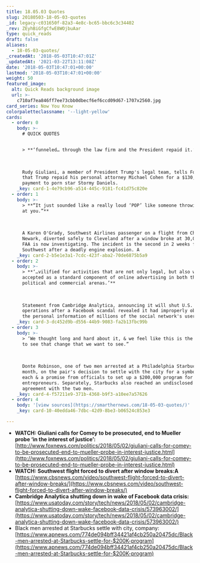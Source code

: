 ```yaml
---
title: 18.05.03 Quotes
slug: 20180503-18-05-03-quotes
_id: legacy-c031650f-82a3-4e8c-bc65-bbc6c3c34402
_rev: ZEyhBiGfgCfwE8WOjbuAar
type: quick_reads
draft: false
aliases:
  - 18-05-03-quotes/
_createdAt: '2018-05-03T10:47:01Z'
_updatedAt: '2021-03-22T13:11:08Z'
date: '2018-05-03T10:47:01+00:00'
lastmod: '2018-05-03T10:47:01+00:00'
weight: 50
featured_image:
  alt: Quick Reads background image
  url: >-
    c710af7ea846ff7ee73cbb0dbecf6ef6ccd09d67-1707x2560.jpg
card_series: Now You Know
colorpaletteclassname: '--light-yellow'
cards:
  - order: 0
    body: >-
      # QUICK QUOTES


      > **‘funneled… through the law firm and the President repaid it.’**  
        
        
        
      Rudy Giuliani, a member of President Trump's legal team, tells Fox NewsA
      that Trump repaid his personal attorney Michael Cohen for a $130,000
      payment to porn star Stormy Daniels.
    _key: card-1-4e79cb96-a514-445c-9181-fc41d75c820e
  - order: 1
    body: >-
      > **“It just sounded like a really loud ‘POP’ like someone throwing a rock
      at you.”**  
        
        
        
      A Karen O'Grady, Southwest Airlines passenger on a flight from Chicago to
      Newark, diverted safely to Cleveland after a window broke at 30,000 feet.
      FAA is now investigating. The incident is the second in 2 weeks for
      Southwest after a deadly engine explosion. A
    _key: card-2-b5e1e3a1-7cdc-423f-aba2-70de6875b5a9
  - order: 2
    body: >-
      > **‘…vilified for activities that are not only legal, but also widely
      accepted as a standard component of online advertising in both the
      political and commercial arenas.’**  
        
        
        
      Statement from Cambridge Analytica, announcing it will shut U.S. & U.K.
      operations after a Facebook scandal revealed it had improperly obtained
      the personal information of millions of the social network's users.
    _key: card-3-dc452d9b-d556-44b9-9083-fa2b13fbc99b
  - order: 3
    body: >-
      > ‘We thought long and hard about it, & we feel like this is the best way
      to see that change that we want to see.”  
        
        
        
      Donte Robinson, one of two men arrested at a Philadelphia Starbucks last
      month, on the pair's decision to settle with the city for a symbolic $1
      each & a promise from officials to set up a $200,000 program for young
      entrepreneurs. Separately, Starbucks also reached an undisclosed financial
      agreement with the two men.
    _key: card-4-f57211e9-371b-4368-b9f3-a10ee7a57626
  - order: 4
    body: '[view sources](https://smarthernews.com/18-05-03-quotes/)'
    _key: card-10-40edda46-7dbc-42d9-8be3-b06524c853e3

---
```

* **WATCH: Giuliani calls for Comey to be prosecuted, end to Mueller probe ‘in the interest of justice’:**  
[http://www.foxnews.com/politics/2018/05/02/giuliani-calls-for-comey-to-be-prosecuted-end-to-mueller-probe-in-interest-justice.html](http://www.foxnews.com/politics/2018/05/02/giuliani-calls-for-comey-to-be-prosecuted-end-to-mueller-probe-in-interest-justice.html)
* **WATCH: Southwest flight forced to divert after window breaks:A** [https://www.cbsnews.com/video/southwest-flight-forced-to-divert-after-window-breaks/](https://www.cbsnews.com/video/southwest-flight-forced-to-divert-after-window-breaks/)
* **Cambridge Analytica shutting down in wake of Facebook data crisis:**  
[https://www.usatoday.com/story/tech/news/2018/05/02/cambridge-analytica-shutting-down-wake-facebook-data-crisis/573963002/](https://www.usatoday.com/story/tech/news/2018/05/02/cambridge-analytica-shutting-down-wake-facebook-data-crisis/573963002/)
* Black men arrested at Starbucks settle with city, company:  
[https://www.apnews.com/774de094bff34421af4cb250a20475dc/Black-men-arrested-at-Starbucks-settle-for-$200K-program](https://www.apnews.com/774de094bff34421af4cb250a20475dc/Black-men-arrested-at-Starbucks-settle-for-$200K-program)